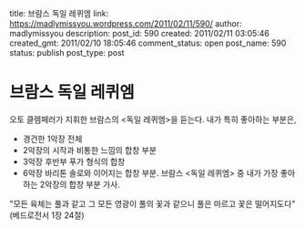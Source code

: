 title: 브람스 독일 레퀴엠
link: https://madlymissyou.wordpress.com/2011/02/11/590/
author: madlymissyou
description: 
post_id: 590
created: 2011/02/11 03:05:46
created_gmt: 2011/02/10 18:05:46
comment_status: open
post_name: 590
status: publish
post_type: post

# 브람스 독일 레퀴엠

오토 클렘페러가 지휘한 브람스의 <독일 레퀴엠>을 듣는다. 내가 특히 좋아하는 부분은, 

  * 경건한 1악장 전체
  * 2악장의 시작과 비통한 느낌의 합창 부분
  * 3악장 후반부 푸가 형식의 합창
  * 6악장 바리톤 솔로와 이어지는 합창 부분.
브람스 <독일 레퀴엠> 중 내가 가장 좋아하는 2악장의 합창 부분 가사. 

"모든 육체는 풀과 같고 그 모든 영광이 풀의 꽃과 같으니 풀은 마르고 꽃은 떨어지도다" (베드로전서 1장 24절)